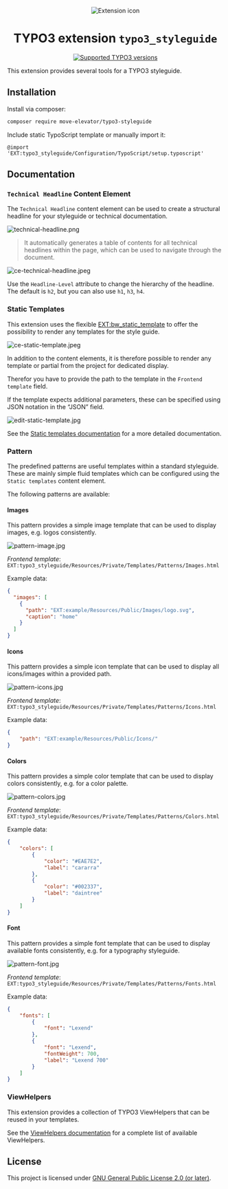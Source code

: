 <div align="center">

![Extension icon](Resources/Public/Icons/Extension.svg)

# TYPO3 extension `typo3_styleguide`

[![Supported TYPO3 versions](https://badgen.net/badge/TYPO3/12%20&%2013/orange)]()

</div>

This extension provides several tools for a TYPO3 styleguide.

## Installation

Install via composer:

``` bash
composer require move-elevator/typo3-styleguide
```

Include static TypoScript template or manually import it:

```
@import 'EXT:typo3_styleguide/Configuration/TypoScript/setup.typoscript'
```

## Documentation

### `Technical Headline` Content Element

The `Technical Headline` content element can be used to create a structural headline for your styleguide or technical documentation.

![technical-headline.png](Documentation/Images/technical-headline.png)

> It automatically generates a table of contents for all technical headlines within the page, which can be used to navigate through the document.

![ce-technical-headline.jpeg](Documentation/Images/ce-technical-headline.jpg)

Use the `Headline-Level` attribute to change the hierarchy of the headline. The default is `h2`, but you can also use `h1`, `h3`, `h4`.

### Static Templates

This extension uses the flexible [EXT:bw_static_template](https://github.com/maikschneider/bw_static_template) to offer the possibility to render any templates for the style guide.

![ce-static-template.jpeg](Documentation/Images/ce-static-template.jpeg)

In addition to the content elements, it is therefore possible to render any template or partial from the project for dedicated display.

Therefor you have to provide the path to the template in the `Frontend template` field.

If the template expects additional parameters, these can be specified using JSON notation in the “JSON” field.

![edit-static-template.jpg](Documentation/Images/edit-static-template.jpg)

See the [Static templates documentation](https://github.com/maikschneider/bw_static_template/blob/main/README.md) for a more detailed documentation.

### Pattern

The predefined patterns are useful templates within a standard styleguide. These are mainly simple fluid templates which can be configured using the `Static templates` content element.

The following patterns are available:

#### Images

This pattern provides a simple image template that can be used to display images, e.g. logos consistently.

![pattern-image.jpg](Documentation/Images/pattern-image.jpg)

*Frontend template*: `EXT:typo3_styleguide/Resources/Private/Templates/Patterns/Images.html`

Example data:
```json
{
  "images": [
    {
      "path": "EXT:example/Resources/Public/Images/logo.svg",
      "caption": "home"
    }
  ]
}
```

#### Icons

This pattern provides a simple icon template that can be used to display all icons/images within a provided path.

![pattern-icons.jpg](Documentation/Images/pattern-icons.jpg)

*Frontend template*: `EXT:typo3_styleguide/Resources/Private/Templates/Patterns/Icons.html`

Example data:
```json
{
    "path": "EXT:example/Resources/Public/Icons/"
}
```

#### Colors

This pattern provides a simple color template that can be used to display colors consistently, e.g. for a color palette.

![pattern-colors.jpg](Documentation/Images/pattern-colors.jpg)

*Frontend template*: `EXT:typo3_styleguide/Resources/Private/Templates/Patterns/Colors.html`

Example data:
```json
{
    "colors": [
        {
            "color": "#EAE7E2",
            "label": "cararra"
        },
        {
            "color": "#002337",
            "label": "daintree"
        }
    ]
}
```

#### Font

This pattern provides a simple font template that can be used to display available fonts consistently, e.g. for a typography styleguide.

![pattern-font.jpg](Documentation/Images/pattern-font.jpg)

*Frontend template*: `EXT:typo3_styleguide/Resources/Private/Templates/Patterns/Fonts.html`

Example data:
```json
{
    "fonts": [
        {
            "font": "Lexend"
        },
        {
            "font": "Lexend",
            "fontWeight": 700,
            "label": "Lexend 700"
        }
    ]
}
```

### ViewHelpers

This extension provides a collection of TYPO3 ViewHelpers that can be reused in your templates.

See the [ViewHelpers documentation](./Documentation/ViewHelpers/CLASSES.md) for a complete list of available ViewHelpers.

## License

This project is licensed
under [GNU General Public License 2.0 (or later)](LICENSE.md).

